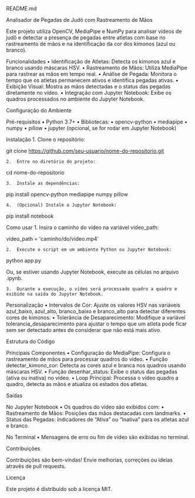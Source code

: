 README.md

Analisador de Pegadas de Judô com Rastreamento de Mãos

Este projeto utiliza OpenCV, MediaPipe e NumPy para analisar vídeos de judô e detectar a presença de pegadas entre atletas com base no rastreamento de mãos e na identificação da cor dos kimonos (azul ou branco).

Funcionalidades
	•	Identificação de Atletas: Detecta os kimonos azul e branco usando máscaras HSV.
	•	Rastreamento de Mãos: Utiliza MediaPipe para rastrear as mãos em tempo real.
	•	Análise de Pegada: Monitora o tempo que os atletas permanecem ativos e identifica pegadas ativas.
	•	Exibição Visual: Mostra as mãos detectadas e o status das pegadas diretamente no vídeo.
	•	Integração com Jupyter Notebook: Exibe os quadros processados no ambiente do Jupyter Notebook.

Configuração do Ambiente

Pré-requisitos
	•	Python 3.7+
	•	Bibliotecas:
	•	opencv-python
	•	mediapipe
	•	numpy
	•	pillow
	•	jupyter (opcional, se for rodar em Jupyter Notebook)

Instalação
	1.	Clone o repositório:

git clone https://github.com/seu-usuario/nome-do-repositorio.git


	2.	Entre no diretório do projeto:

cd nome-do-repositorio


	3.	Instale as dependências:

pip install opencv-python mediapipe numpy pillow


	4.	(Opcional) Instale o Jupyter Notebook:

pip install notebook

Como usar
	1.	Insira o caminho do vídeo na variável video_path:

video_path = 'caminho/do/video.mp4'


	2.	Execute o script em um ambiente Python ou Jupyter Notebook:

python app.py

Ou, se estiver usando Jupyter Notebook, execute as células no arquivo .ipynb.

	3.	Durante a execução, o vídeo será processado quadro a quadro e exibido na saída do Jupyter Notebook.

Personalização
	•	Intervalos de Cor: Ajuste os valores HSV nas variáveis azul_baixo, azul_alto, branco_baixo e branco_alto para detectar diferentes cores de kimonos.
	•	Tolerância de Desaparecimento: Modifique a variável tolerancia_desaparecimento para ajustar o tempo que um atleta pode ficar sem ser detectado antes de considerar que não está mais ativo.

Estrutura do Código

Principais Componentes
	•	Configuração do MediaPipe: Configura o rastreamento de mãos para processar quadros do vídeo.
	•	Função detectar_kimono_cor: Detecta as cores azul e branca nos quadros usando máscaras HSV.
	•	Função desenhar_status: Exibe o status das pegadas (ativa ou inativa) no vídeo.
	•	Loop Principal: Processa o vídeo quadro a quadro, detecta as mãos e atualiza os estados dos atletas.

Saídas

No Jupyter Notebook
	•	Os quadros do vídeo são exibidos com:
	•	Rastreamento de Mãos: Posições das mãos destacadas com landmarks.
	•	Status das Pegadas: Indicadores de “Ativa” ou “Inativa” para os atletas azul e branco.

No Terminal
	•	Mensagens de erro ou fim de vídeo são exibidas no terminal.

Contribuições

Contribuições são bem-vindas! Envie melhorias, correções ou ideias através de pull requests.

Licença

Este projeto é distribuído sob a licença MIT.